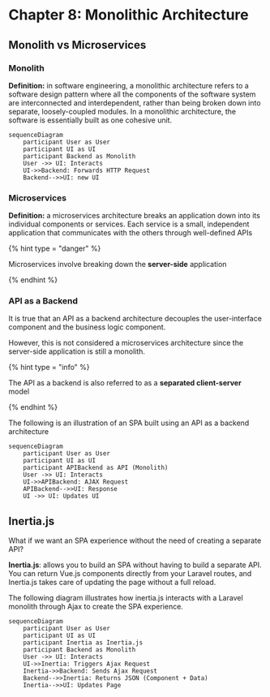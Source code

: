 # Chapter 8: Monolithic Architecture

## Monolith vs Microservices

### Monolith

**Definition:** in software engineering, a monolithic architecture refers to a software design pattern where all the components of the software system are interconnected and interdependent, rather than being broken down into separate, loosely-coupled modules. In a monolithic architecture, the software is essentially built as one cohesive unit.

```mermaid
sequenceDiagram
    participant User as User
    participant UI as UI
    participant Backend as Monolith
    User ->> UI: Interacts
    UI->>Backend: Forwards HTTP Request
    Backend-->>UI: new UI
```

### Microservices

**Definition:** a microservices architecture breaks an application down into its individual components or services. Each service is a small, independent application that communicates with the others through well-defined APIs

{% hint type = "danger" %}

Microservices involve breaking down the **server-side** application

{% endhint %}

### API as a Backend

It is true that an API as a backend architecture decouples the user-interface component and the business logic component.

However, this is not considered a microservices architecture since the server-side application is still a monolith.

{% hint type = "info" %}

The API as a backend is also referred to as a **separated client-server** model

{% endhint %}

The following is an illustration of an SPA built using an API as a backend architecture

```mermaid
sequenceDiagram
    participant User as User
    participant UI as UI
    participant APIBackend as API (Monolith)
    User ->> UI: Interacts
    UI->>APIBackend: AJAX Request
    APIBackend-->>UI: Response
    UI ->> UI: Updates UI
```

## Inertia.js

What if we want an SPA experience without the need of creating a separate API?

**Inertia.js**: allows you to build an SPA without having to build a separate API. You can return Vue.js components directly from your Laravel routes, and Inertia.js takes care of updating the page without a full reload. 

The following diagram illustrates how inertia.js interacts with a Laravel monolith through Ajax to create the SPA experience.

```
sequenceDiagram
    participant User as User
    participant UI as UI
    participant Inertia as Inertia.js
    participant Backend as Monolith
    User ->> UI: Interacts
    UI->>Inertia: Triggers Ajax Request
    Inertia->>Backend: Sends Ajax Request
    Backend-->>Inertia: Returns JSON (Component + Data)
    Inertia-->>UI: Updates Page
```